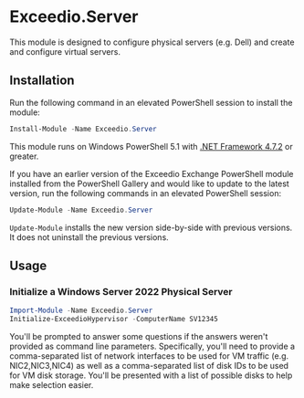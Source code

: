 # Exceedio.Server

This module is designed to configure physical servers (e.g. Dell) and create and configure virtual servers.

## Installation

Run the following command in an elevated PowerShell session to install the module:

```powershell
Install-Module -Name Exceedio.Server
```

This module runs on Windows PowerShell 5.1 with [.NET Framework 4.7.2](https://dotnet.microsoft.com/download/dotnet-framework-runtime) or greater.

If you have an earlier version of the Exceedio Exchange PowerShell module installed from the PowerShell Gallery and would like to update to the latest version, run the following commands in an elevated PowerShell session:

```powershell
Update-Module -Name Exceedio.Server
```

`Update-Module` installs the new version side-by-side with previous versions. It does not uninstall the previous versions.

## Usage

### Initialize a Windows Server 2022 Physical Server

```powershell
Import-Module -Name Exceedio.Server
Initialize-ExceedioHypervisor -ComputerName SV12345
```

You'll be prompted to answer some questions if the answers weren't provided as command line parameters. Specifically, you'll need to provide a comma-separated list of network interfaces to be used for VM traffic (e.g. NIC2,NIC3,NIC4) as well as a comma-separated list of disk IDs to be used for VM disk storage. You'll be presented with a list of possible disks to help make selection easier.